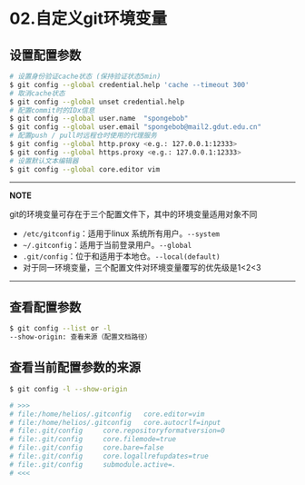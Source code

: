 # 02.自定义git环境变量

## 设置配置参数

```bash
# 设置身份验证cache状态 (保持验证状态5min)
$ git config --global credential.help 'cache --timeout 300'
# 取消cache状态
$ git config --global unset credential.help
# 配置commit时的IDx信息
$ git config --global user.name  "spongebob"
$ git config --global user.email "spongebob@mail2.gdut.edu.cn"
# 配置push / pull时远程仓时使用的代理服务
$ git config --global http.proxy <e.g.: 127.0.0.1:12333>
$ git config --global https.proxy <e.g.: 127.0.0.1:12333>
# 设置默认文本编辑器
$ git config --global core.editor vim
```

---

**NOTE**

git的环境变量可存在于三个配置文件下，其中的环境变量适用对象不同

- `/etc/gitconfig`：适用于linux 系统所有用户。`--system`
- `~/.gitconfig`：适用于当前登录用户。`--global`
- `.git/config`：位于和适用于本地仓。`--local(default)`
- 对于同一环境变量，三个配置文件对环境变量覆写的优先级是1<2<3

---

## 查看配置参数

```bash
$ git config --list or -l
--show-origin: 查看来源（配置文档路径）
```

## 查看当前配置参数的来源

```bash
$ git config -l --show-origin 

# >>> 
# file:/home/helios/.gitconfig   core.editor=vim 
# file:/home/helios/.gitconfig   core.autocrlf=input 
# file:.git/config     core.repositoryformatversion=0 
# file:.git/config     core.filemode=true 
# file:.git/config     core.bare=false 
# file:.git/config     core.logallrefupdates=true 
# file:.git/config     submodule.active=.
# <<< 
```

